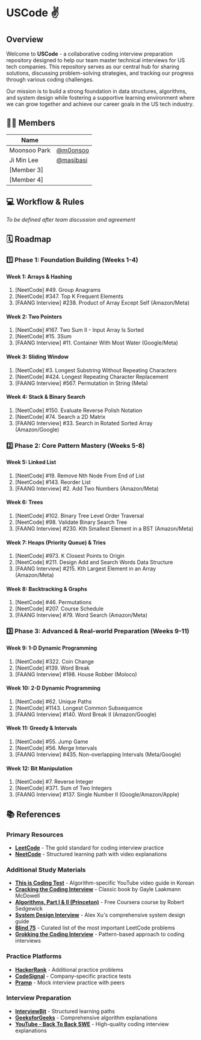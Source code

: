 # USCode ✌️

## Overview

Welcome to **USCode** - a collaborative coding interview preparation repository designed to help our team master technical interviews for US tech companies. This repository serves as our central hub for sharing solutions, discussing problem-solving strategies, and tracking our progress through various coding challenges.

Our mission is to build a strong foundation in data structures, algorithms, and system design while fostering a supportive learning environment where we can grow together and achieve our career goals in the US tech industry.

## 🧑‍💻 Members

| Name | |
|------| ---- |
| Moonsoo Park | [@m0onsoo](https://github.com/m0onsoo) |
| Ji Min Lee | [@masibasi](https://github.com/masibasi) |
| [Member 3] | |
| [Member 4] | |

## 💻 Workflow & Rules

*To be defined after team discussion and agreement*

## 🗓️ Roadmap

### 1️⃣ Phase 1: Foundation Building (Weeks 1-4)

#### Week 1: Arrays & Hashing
1. [NeetCode] #49. Group Anagrams
2. [NeetCode] #347. Top K Frequent Elements
3. [FAANG Interview] #238. Product of Array Except Self (Amazon/Meta)

#### Week 2: Two Pointers
1. [NeetCode] #167. Two Sum II - Input Array Is Sorted
2. [NeetCode] #15. 3Sum
3. [FAANG Interview] #11. Container With Most Water (Google/Meta)

#### Week 3: Sliding Window
1. [NeetCode] #3. Longest Substring Without Repeating Characters
2. [NeetCode] #424. Longest Repeating Character Replacement
3. [FAANG Interview] #567. Permutation in String (Meta)

#### Week 4: Stack & Binary Search
1. [NeetCode] #150. Evaluate Reverse Polish Notation
2. [NeetCode] #74. Search a 2D Matrix
3. [FAANG Interview] #33. Search in Rotated Sorted Array (Amazon/Google)

### 2️⃣ Phase 2: Core Pattern Mastery (Weeks 5-8)

#### Week 5: Linked List
1. [NeetCode] #19. Remove Nth Node From End of List
2. [NeetCode] #143. Reorder List
3. [FAANG Interview] #2. Add Two Numbers (Amazon/Meta)

#### Week 6: Trees
1. [NeetCode] #102. Binary Tree Level Order Traversal
2. [NeetCode] #98. Validate Binary Search Tree
3. [FAANG Interview] #230. Kth Smallest Element in a BST (Amazon/Meta)

#### Week 7: Heaps (Priority Queue) & Tries
1. [NeetCode] #973. K Closest Points to Origin
2. [NeetCode] #211. Design Add and Search Words Data Structure
3. [FAANG Interview] #215. Kth Largest Element in an Array (Amazon/Meta)

#### Week 8: Backtracking & Graphs
1. [NeetCode] #46. Permutations
2. [NeetCode] #207. Course Schedule
3. [FAANG Interview] #79. Word Search (Amazon/Meta)

### 3️⃣ Phase 3: Advanced & Real-world Preparation (Weeks 9-11)

#### Week 9: 1-D Dynamic Programming
1. [NeetCode] #322. Coin Change
2. [NeetCode] #139. Word Break
3. [FAANG Interview] #198. House Robber (Moloco)

#### Week 10: 2-D Dynamic Programming
1. [NeetCode] #62. Unique Paths
2. [NeetCode] #1143. Longest Common Subsequence
3. [FAANG Interview] #140. Word Break II (Amazon/Google)

#### Week 11: Greedy & Intervals
1. [NeetCode] #55. Jump Game
2. [NeetCode] #56. Merge Intervals
3. [FAANG Interview] #435. Non-overlapping Intervals (Meta/Google)

#### Week 12: Bit Manipulation
1. [NeetCode] #7. Reverse Integer
2. [NeetCode] #371. Sum of Two Integers
3. [FAANG Interview] #137. Single Number II (Google/Amazon/Apple)

## 📚 References

### Primary Resources
- **[LeetCode](https://leetcode.com/)** - The gold standard for coding interview practice
- **[NeetCode](https://neetcode.io/)** - Structured learning path with video explanations

### Additional Study Materials
- **[This is Coding Test](https://www.youtube.com/playlist?list=PLRx0vPvlEmdAghTr5mXQxGpHjWqSz0dgC)** - Algorithm-specific YouTube video guide in Korean
- **[Cracking the Coding Interview](https://www.crackingthecodinginterview.com/)** - Classic book by Gayle Laakmann McDowell
- **[Algorithms, Part I & II (Princeton)](https://www.coursera.org/learn/algorithms-part1)** - Free Coursera course by Robert Sedgewick
- **[System Design Interview](https://www.leantowards.com/)** - Alex Xu's comprehensive system design guide
- **[Blind 75](https://leetcode.com/discuss/general-discussion/460599/blind-75-leetcode-questions)** - Curated list of the most important LeetCode problems
- **[Grokking the Coding Interview](https://www.educative.io/courses/grokking-the-coding-interview)** - Pattern-based approach to coding interviews

### Practice Platforms
- **[HackerRank](https://www.hackerrank.com/)** - Additional practice problems
- **[CodeSignal](https://codesignal.com/)** - Company-specific practice tests
- **[Pramp](https://www.pramp.com/)** - Mock interview practice with peers

### Interview Preparation
- **[InterviewBit](https://www.interviewbit.com/)** - Structured learning paths
- **[GeeksforGeeks](https://www.geeksforgeeks.org/)** - Comprehensive algorithm explanations
- **[YouTube - Back To Back SWE](https://www.youtube.com/c/BackToBackSWE)** - High-quality coding interview explanations
